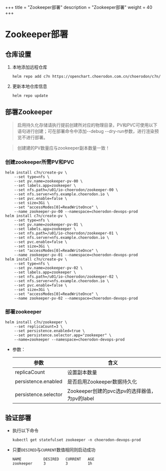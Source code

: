 +++
title = "Zookeeper部署"
description = "Zookeeper部署"
weight = 40
+++

# Zookeeper部署

## 仓库设置

1. 本地添加远程仓库

    ```
    helm repo add c7n https://openchart.choerodon.com.cn/choerodon/c7n/
    ```
1. 更新本地仓库信息

    ```
    helm repo update 
    ```

## 部署Zookeeper

<blockquote class="note">
启用持久化存储请执行提前创建所对应的物理目录，PV和PVC可使用以下语句进行创建；可在部署命令中添加--debug --dry-run参数，进行渲染预览不进行部署。
</blockquote>

<blockquote class="warning">
创建建的PV数量应与zookeeper副本数量一致！
</blockquote>

### 创建zookeeper所需PV和PVC

```shell
helm install c7n/create-pv \
    --set type=nfs \
    --set pv.name=zookeeper-pv-00 \
    --set labels.app=zookeeper \
    --set nfs.path=/u01/io-choerodon/zookeeper-00 \
    --set nfs.server=nfs.example.choerodon.io \
    --set pvc.enable=false \
    --set size=3Gi \
    --set "accessModes[0]=ReadWriteOnce" \
    --name zookeeper-pv-00 --namespace=choerodon-devops-prod
helm install c7n/create-pv \
    --set type=nfs \
    --set pv.name=zookeeper-pv-01 \
    --set labels.app=zookeeper \
    --set nfs.path=/u01/io-choerodon/zookeeper-01 \
    --set nfs.server=nfs.example.choerodon.io \
    --set pvc.enable=false \
    --set size=3Gi \
    --set "accessModes[0]=ReadWriteOnce" \
    --name zookeeper-pv-01 --namespace=choerodon-devops-prod
helm install c7n/create-pv \
    --set type=nfs \
    --set pv.name=zookeeper-pv-02 \
    --set labels.app=zookeeper \
    --set nfs.path=/u01/io-choerodon/zookeeper-02 \
    --set nfs.server=nfs.example.choerodon.io \
    --set pvc.enable=false \
    --set size=3Gi \
    --set "accessModes[0]=ReadWriteOnce" \
    --name zookeeper-pv-02 --namespace=choerodon-devops-prod
```

### 部署zookeeper

```shell
helm install c7n/zookeeper \
    --set replicaCount=3 \
    --set persistence.enabled=true \
    --set persistence.selector.app="zookeeper" \
    --name=zookeeper --namespace=choerodon-devops-prod
```

- 参数：

    参数 | 含义 
    --- |  --- 
    replicaCount|设置副本数量
    persistence.enabled|是否启用Zookeeper数据持久化
    persistence.selector|Zookeeper创建的pvc选pv的选择器值，为pv的label

## 验证部署

- 执行以下命令

    ```
    kubectl get statefulset zookeeper -n choerodon-devops-prod
    ```

- 只要`DESIRED`与`CURRENT`数值相同则启动成功

    ```
    NAME          DESIRED   CURRENT   AGE
    zookeeper     3         3         1h
    ```
